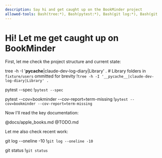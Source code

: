 ```yaml
---
description: Say hi and get caught up on the BookMinder project
allowed-tools: Bash(tree:*), Bash(pytest:*), Bash(git log:*), Bash(git status:*), Read
---
```


# Hi! Let me get caught up on BookMinder

First, let me check the project structure and current state:

tree -h -I '__pycache__|claude-dev-log-diary|Library' . # Library folders in `fixture/users` ommitted for brevity
!`tree -h -I '__pycache__|claude-dev-log-diary|Library' .`

pytest --spec
!`pytest --spec`

pytest --cov=bookminder --cov-report=term-missing
!`pytest --cov=bookminder --cov-report=term-missing`

Now I'll read the key documentation:

@docs/apple_books.md
@TODO.md

Let me also check recent work:

git log --oneline -10
!`git log --oneline -10`

git status
!`git status`